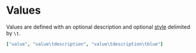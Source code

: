 # Values

Values are defined with an optional description and optional [style](https://elv.sh/ref/builtin.html#styled) delimited by `\t`.

```yaml
["value", "value\tdescription", "value\tdescription\tblue"]
```
